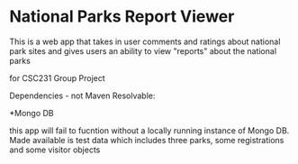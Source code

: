 National Parks Report Viewer
=============================

This is a web app that takes in user comments and ratings about national park sites and gives users an ability to view "reports" about the national parks

for CSC231 Group Project

Dependencies - not Maven Resolvable:

 *Mongo DB

this app will fail to fucntion without a locally running instance of Mongo DB.
Made available is test data which includes three parks, some registrations and some visitor objects


